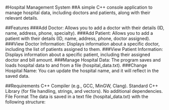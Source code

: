 #Hospital Management System
##A simple C++ console application to manage hospital data, including doctors and patients, along with their relevant details.

##Features
###Add Doctor: Allows you to add a doctor with their details (ID, name, address, phone, specialty).
###Add Patient: Allows you to add a patient with their details (ID, name, address, phone, doctor assigned).
###View Doctor Information: Displays information about a specific doctor, including the list of patients assigned to them.
###View Patient Information: Displays information about a specific patient, including their assigned doctor and bill amount.
###Manage Hospital Data: The program saves and loads hospital data to and from a file (hospital_data.txt).
###Change Hospital Name: You can update the hospital name, and it will reflect in the saved data.

##Requirements
C++ Compiler (e.g., GCC, MinGW, Clang).
Standard C++ Library (for file handling, strings, and vectors).
No additional dependencies.
File Format
The data is saved in a text file (hospital_data.txt) with the following structure:

